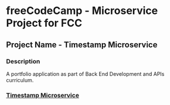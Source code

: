 # freeCodeCamp - Microservice Project for FCC

## Project Name - Timestamp Microservice

### Description

A portfolio application as part of Back End Development and APIs curriculum.

### [Timestamp Microservice](https://www.freecodecamp.org/learn/apis-and-microservices/apis-and-microservices-projects/timestamp-microservice)
